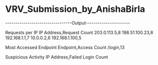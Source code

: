 ﻿# VRV_Submission_by_AnishaBirla
---------------------------------Output----------------------

Requests per IP
IP Address,Request Count
203.0.113.5,8
198.51.100.23,8
192.168.1.1,7
10.0.0.2,6
192.168.1.100,5

Most Accessed Endpoint
Endpoint,Access Count
/login,13

Suspicious Activity
IP Address,Failed Login Count
